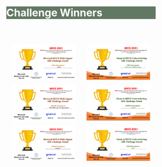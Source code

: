 <br>

<br>
<div class="widewrapper pagetitle">
  <div class="container" style="background-color:#617863">
    <h1 style="color:white;">Challenge Winners</h1>
  </div>
</div>
<br>
<br>
<style type="text/css">
* {
  box-sizing: border-box;
}
/* Create two unequal columns that floats next to each other */
.column {
  float: left;
  width: 50%;
  padding: 10px;
}
/* Clear floats after the columns */
.row:after {
  content: "";
  display: table;
  clear: both;
}

</style>


<div class="row">  
  <div class="column">
  <img style="height: auto; width:auto;padding:5px;"  src="./assets/img/winners/subtask1/1.PNG">
  <img style="height: auto; width:auto;padding:5px;"  src="./assets/img/winners/subtask1/2.PNG">
  <img style="height: auto; width:auto;padding:5px;"  src="./assets/img/winners/subtask1/3.PNG">
</div>
<div class="column">
<img style="height: auto; width:auto;padding:5px;"  src="./assets/img/winners/subtask2/1.PNG">
<img style="height: auto; width:auto;padding:5px;"  src="./assets/img/winners/subtask2/2.PNG">
<img style="height: auto; width:auto;padding:5px;"  src="./assets/img/winners/subtask2/3.PNG">
</div>
</div>